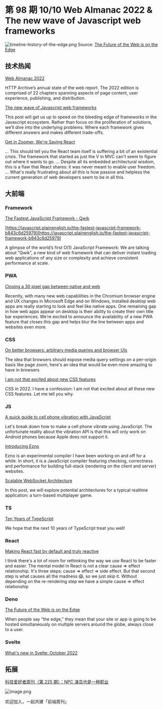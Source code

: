# 第 98 期 10/10 Web Almanac 2022 & The new wave of Javascript web frameworks
![timeline-history-of-the-edge.png](https://cdn.nlark.com/yuque/0/2022/png/85771/1665363074823-9a24d3a5-15b8-4acb-af1f-7088db2a0b3d.png#clientId=u5d24036a-1948-4&crop=0&crop=0&crop=1&crop=1&errorMessage=unknown%20error&from=ui&height=584&id=ua6d5e0b7&margin=%5Bobject%20Object%5D&name=timeline-history-of-the-edge.png&originHeight=2054&originWidth=1663&originalType=binary&ratio=1&rotation=0&showTitle=false&size=188685&status=error&style=none&taskId=u9b9321e4-268a-40ea-b60f-e670df7e80e&title=&width=473)
Source: [The Future of the Web is on the Edge](https://deno.com/blog/the-future-of-web-is-on-the-edge)
## 技术热闻
[Web Almanac 2022](https://almanac.httparchive.org/en/2022/)

HTTP Archive’s annual state of the web report. The 2022 edition is comprised of 22 chapters spanning aspects of page content, user experience, publishing, and distribution.

[The new wave of Javascript web frameworks](https://frontendmastery.com/posts/the-new-wave-of-javascript-web-frameworks/)

This post will get us up to speed on the bleeding edge of frameworks in the Javascript ecosystem. Rather than focus on the proliferation of solutions, we’ll dive into the underlying problems. Where each framework gives different answers and makes different trade-offs.

[Get in Zoomer, We're Saving React](https://acko.net/blog/get-in-zoomer-we-re-saving-react/)

... This should tell you the React team itself is suffering a bit of an existential crisis. The framework that started as just the V in MVC can't seem to figure out where it wants to go. ... Despite all its embedded architectural wisdom, this is a flaw that React shares: it was never meant to enable user freedom. ... What's really frustrating about all this is how passive and helpless the current generation of web developers seem to be in all this.

## 大前端
### Framework
[The Fastest JavaScript Framework - Qwik](https://qwik.builder.io/)


[https://javascript.plainenglish.io/the-fastest-javascript-framework-b843c6d25979](https://javascript.plainenglish.io/the-fastest-javascript-framework-b843c6d25979)

A glimpse of the world’s first O(1) JavaScript Framework: We are talking about “Qwik”, a new kind of web framework that can deliver instant loading web applications of any size or complexity and achieve consistent performance at scale.

### PWA
[Closing a 30 pixel gap between native and web](https://blogs.windows.com/msedgedev/2022/09/27/closing-pixel-gap-native-web-window-controls-overlay/)

Recently, with many new web capabilities in the Chromium browser engine and UX changes in Microsoft Edge and on Windows, installed desktop web apps are really starting to look and feel like native apps. One remaining gap in how web apps appear on desktop is their ability to create their own title bar experiences. We’re excited to announce the availability of a new PWA feature that closes this gap and helps blur the line between apps and websites even more.

### CSS
[On better browsers: arbitrary media queries and browser UIs](https://kilianvalkhof.com/2022/css-html/on-better-browsers-arbitrary-media-queries-and-browser-uis/)

The idea that browsers should expose media query settings on a per-origin basis like page zoom, here's an idea that would be even more amazing to have in browsers

[I am not that excited about new CSS features](https://www.silvestar.codes/articles/i-am-not-that-excited-about-new-css-features/)

CSS in 2022. I have a confession: I am not that excited about all these new CSS features. Let me tell you why.

### JS
[A quick guide to cell phone vibration with JavaScript](https://blog.petefowler.dev/a-quick-guide-to-cell-phone-vibration-with-javascript)

Let's break down how to make a cell phone vibrate using JavaScript. The unfortunate reality about the vibration API is that this will only work on Android phones because Apple does not support it.

[Introducing Ezno](https://kaleidawave.github.io/posts/introducing-ezno/)

Ezno is an experimental compiler I have been working on and off for a while. In short, it is a JavaScript compiler featuring checking, correctness and performance for building full-stack (rendering on the client and server) websites.

[Scalable WebSocket Architecture](https://blog.hathora.dev/scalable-websocket-architecture/)

In this post, we will explore potential architectures for a typical realtime application: a turn-based multiplayer game.

### TS
[Ten Years of TypeScript](https://devblogs.microsoft.com/typescript/ten-years-of-typescript/)

We hope that the next 10 years of TypeScript treat you well!

### React
[Making React fast by default and truly reactive](https://legendapp.com/open-source/legend-state/)

I think there's a lot of room for rethinking the way we use React to be faster and easier. The mental model in React is not a clear cause => effect relationship. It's three steps: cause => effect => side effect. But that second step is what causes all the madness 😱, so we just skip it. Without depending on the re-rendering step we have a simple cause => effect relationship

### Deno
[The Future of the Web is on the Edge](https://deno.com/blog/the-future-of-web-is-on-the-edge)

When people say “the edge,” they mean that your site or app is going to be hosted simultaneously on multiple servers around the globe, always close to a user.

### Svelte
[What's new in Svelte: October 2022](https://svelte.dev/blog/whats-new-in-svelte-october-2022)


## 拓展
[科技爱好者周刊（第 225 期）：NPC 演员也是一种职业](http://www.ruanyifeng.com/blog/2022/09/weekly-issue-225.html)

![image.png](https://cdn.nlark.com/yuque/0/2020/png/85771/1605930034828-7fc81343-651f-4a15-8465-eebe5a23cf61.png#crop=0&crop=0&crop=1&crop=1&height=31&id=C5Hpa&margin=%5Bobject%20Object%5D&name=image.png&originHeight=90&originWidth=2186&originalType=binary&ratio=1&rotation=0&showTitle=false&size=14325&status=done&style=none&title=&width=746)


欢迎加入，一起共建「前端周刊」

